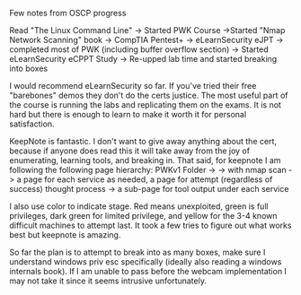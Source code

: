 Few notes from OSCP progress

Read "The Linux Command Line" -> Started PWK Course ->Started "Nmap Network Scanning" book -> CompTIA Pentest+ -> eLearnSecurity eJPT -> completed most of PWK (including buffer overflow section) -> Started eLearnSecurity eCPPT Study -> Re-upped lab time and started breaking into boxes

I would recommend eLearnSecurity so far. If you've tried their free "barebones" demos they don't do the certs justice. The most useful part of the course is running the labs and replicating them on the exams. It is not hard but there is enough to learn to make it worth it for personal satisfaction.

KeepNote is fantastic. I don't want to give away anything about the cert, because if anyone does read this it will take away from the joy of enumerating, learning tools, and breaking in. That said, for keepnote I am following the following page hierarchy: PWKv1 Folder -> <domain name> -> <ip address> with nmap scan -> a page for each service as needed, a page for attempt (regardless of success) thought process -> a sub-page for tool output under each service

I also use color to indicate stage. Red means unexploited, green is full privileges, dark green for limited privilege, and yellow for the 3-4 known difficult machines to attempt last. It took a few tries to figure out what works best but keepnote is amazing.

So far the plan is to attempt to break into as many boxes, make sure I understand windows priv esc specifically (ideally also reading a windows internals book). If I am unable to pass before the webcam implementation I may not take it since it seems intrusive unfortunately.
